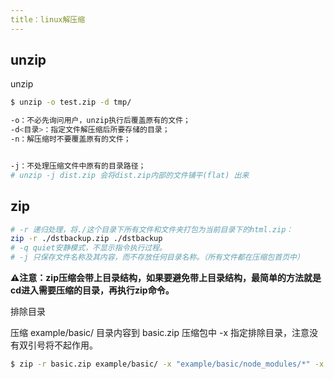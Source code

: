 ```yaml
---
title：linux解压缩
---
```


## unzip

unzip

```sh
$ unzip -o test.zip -d tmp/

-o：不必先询问用户，unzip执行后覆盖原有的文件；
-d<目录>：指定文件解压缩后所要存储的目录；
-n：解压缩时不要覆盖原有的文件；


-j：不处理压缩文件中原有的目录路径；
# unzip -j dist.zip 会将dist.zip内部的文件铺平(flat) 出来
```



## zip

```sh
# -r 递归处理，将./这个目录下所有文件和文件夹打包为当前目录下的html.zip：
zip -r ./dstbackup.zip ./dstbackup
# -q quiet安静模式，不显示指令执行过程。
# -j 只保存文件名称及其内容，而不存放任何目录名称。（所有文件都在压缩包首页中）
```

**⚠️注意：zip压缩会带上目录结构，如果要避免带上目录结构，最简单的方法就是cd进入需要压缩的目录，再执行zip命令。**

排除目录

压缩 example/basic/ 目录内容到 basic.zip 压缩包中 -x 指定排除目录，注意没有双引号将不起作用。

```sh
$ zip -r basic.zip example/basic/ -x "example/basic/node_modules/*" -x "example/basic/build/*" -x "example/basic/coverage/*"
```

